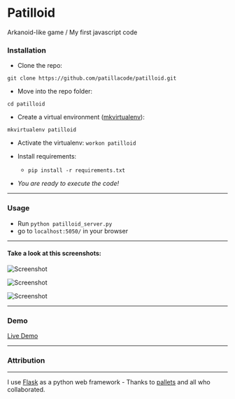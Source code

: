 # Patilloid
Arkanoid-like game / My first javascript code


### Installation

* Clone the repo:

`git clone https://github.com/patillacode/patilloid.git`

* Move into the repo folder:

`cd patilloid`

* Create a virtual environment ([mkvirtualenv](http://docs.python-guide.org/en/latest/dev/virtualenvs/)):

```mkvirtualenv patilloid```

* Activate the virtualenv:
```workon patilloid```

* Install requirements:

    * `pip install -r requirements.txt`

* _You are ready to execute the code!_

------------

### Usage
* Run `python patilloid_server.py`
* go to `localhost:5050/` in your browser

------------

#### Take a look at this screenshots:

![Screenshot](/screenshots/start.png?raw=true "Start")

![Screenshot](/screenshots/in_game.png?raw=true "In game")

![Screenshot](/screenshots/game_over.png?raw=true "Game Over")

------------

### Demo
[Live Demo](http://patilloid.patilla.es/)

------------

### Attribution ###
-------------------
I use [Flask](https://github.com/pallets/flask) as a python web framework - Thanks to [pallets](https://github.com/pallets/) and all who collaborated.
